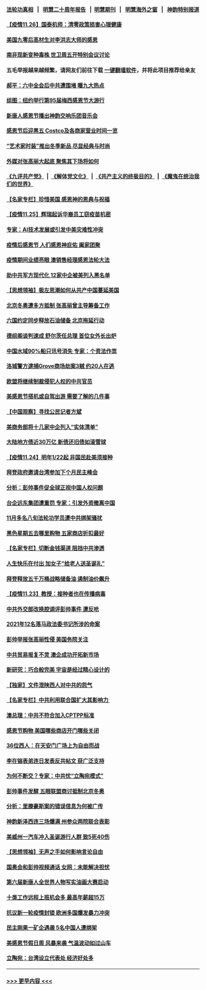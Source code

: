 #### [法轮功真相](https://github.com/gfw-breaker/truth/blob/master/README.md?t=0) &nbsp;&nbsp;|&nbsp;&nbsp; [明慧二十周年报告](https://github.com/gfw-breaker/mh-reports/blob/master/README.md?t=0) &nbsp;&nbsp;|&nbsp;&nbsp;[明慧期刊](https://github.com/gfw-breaker/mh-qikan) &nbsp;&nbsp;|&nbsp;&nbsp; [明慧海外之窗](https://github.com/gfw-breaker/mh-news/blob/master/README.md?t=0) &nbsp;&nbsp;|&nbsp;&nbsp; [神韵特别报道](https://github.com/gfw-breaker/mh-news/blob/master/shenyun.md?t=0)
#### [【疫情11.26】国泰机师：清零政策损害心理健康](../pages/nf4514/n13400011.md?t=11262050) 
#### [美国九零后高材生对李洪志大师的感恩](../pages/nf4514/n13398997.md?t=11262050) 
#### [南非现新变种毒株 世卫周五开特别会议讨论](../pages/nf4514/n13398945.md?t=11262050) 
#### 五毛举报越来越频繁，请网友们前往下载 [一键翻墙软件](https://github.com/gfw-breaker/ssr-accounts)，并将此项目推荐给亲友
#### [郝平：六中全会后中共遭围堵 曝九大热点](../pages/nf4514/n13398733.md?t=11262050) 
#### [组图：纽约举行第95届梅西感恩节大游行](../pages/nf4514/n13398798.md?t=11262050) 
#### [新唐人感恩节播出神韵交响乐团音乐会](../pages/nf4514/n13388305.md?t=11262050) 
#### [感恩节后迎黑五 Costco及各商家营业时间一览](../pages/nf4514/n13398612.md?t=11262050) 
#### [“艺术家时装”推出冬季新品  尽显经典与时尚](../pages/nf4514/n13396993.md?t=11262050) 
#### [外媒对张高丽大起底 聚焦其下场将如何](../pages/nf4514/n13398359.md?t=11262050) 
#### [《九评共产党》](https://github.com/begood0513/9ping.md/blob/master/README.md) &nbsp;|&nbsp; [《解体党文化》](../../../../jtdwh.md/blob/master/README.md)  &nbsp;|&nbsp; [《共产主义的终极目的》](../../../../gczydzjmd.md/blob/master/README.md) &nbsp;|&nbsp; [《魔鬼在统治我们的世界》](../../../../mgztzwmdsj.md/blob/master/README.md) 
#### [【名家专栏】珍惜美国 感恩神的恩典与祝福](../pages/nf4514/n13398013.md?t=11262050) 
#### [【疫情11.25】辉瑞起诉华裔员工窃疫苗机密](../pages/nf4514/n13397608.md?t=11262050) 
#### [专家：AI技术发展或引发中美灾难性冲突](../pages/nf4514/n13397219.md?t=11262050) 
#### [疫情后感恩节 人们感恩神庇佑 阖家团聚](../pages/nf4514/n13396652.md?t=11262050) 
#### [疫情期间业绩亮眼 澳销售经理感恩法轮大法](../pages/nf4514/n13394967.md?t=11262050) 
#### [助中共军方现代化 12家中企被美列入黑名单](../pages/nf4514/n13396836.md?t=11262050) 
#### [【思想领袖】极左思潮如何从共产中国蔓延美国](../pages/nf4514/n13367534.md?t=11262050) 
#### [北京冬奥遭多方抵制 张高丽曾主导筹备工作](../pages/nf4514/n13396462.md?t=11262050) 
#### [六国约定同步释放石油储备 北京拖延行动](../pages/nf4514/n13396465.md?t=11262050) 
#### [德组阁谈判速成 舒尔茨任总理 首位女外长出炉](../pages/nf4514/n13396391.md?t=11262050) 
#### [中国水域90%船只讯号消失 专家：个资法作祟](../pages/nf4514/n13396309.md?t=11262050) 
#### [洛城警方逮捕Grove商场劫案3贼 约20人在逃](../pages/nf4514/n13394633.md?t=11262050) 
#### [欧盟将继续制裁侵犯人权的中共官员](../pages/nf4514/n13396009.md?t=11262050) 
#### [美感恩节搭机或自驾出游 需要了解的几件事](../pages/nf4514/n13396199.md?t=11262050) 
#### [【中国观察】寻找公民记者方斌](../pages/nf4514/n13396084.md?t=11262050) 
#### [美商务部将十几家中企列入“实体清单”](../pages/nf4514/n13396122.md?t=11262050) 
#### [大陆地方债近30万亿 新债还旧债如滚雪球](../pages/nf4514/n13395519.md?t=11262050) 
#### [【疫情11.24】明年1/22起 非国民赴美须接种](../pages/nf4514/n13395373.md?t=11262050) 
#### [拜登政府邀请台湾参加下个月民主峰会](../pages/nf4514/n13395032.md?t=11262050) 
#### [分析：彭帅事件促全球正视中国人权问题](../pages/nf4514/n13394767.md?t=11262050) 
#### [台企远东集团遭重罚 专家：引发外资撤离中国](../pages/nf4514/n13393811.md?t=11262050) 
#### [11月多名八旬法轮功学员遭中共绑架骚扰](../pages/nf4514/n13393861.md?t=11262050) 
#### [黑色星期五去哪里购物 五家商店折扣最好](../pages/nf4514/n13393941.md?t=11262050) 
#### [【名家专栏】切断金钱渠道 阻挡中共渗透](../pages/nf4514/n13392322.md?t=11262050) 
#### [人生快乐在付出 加女子“给老人送圣诞礼”](../pages/nf4514/n13394003.md?t=11262050) 
#### [拜登释放五千万桶战略储备油 遏制油价飙升](../pages/nf4514/n13393526.md?t=11262050) 
#### [【疫情11.23】教授：接种者也在传播病毒](../pages/nf4514/n13393299.md?t=11262050) 
#### [中共外交部改换腔调评彭帅事件 遭反呛](../pages/nf4514/n13393549.md?t=11262050) 
#### [2021年12名落马政法委书记所涉的命案](../pages/nf4514/n13391122.md?t=11262050) 
#### [彭帅举报张高丽性侵 美国务院关注](../pages/nf4514/n13393116.md?t=11262050) 
#### [中共贸易报复不灵 澳企成功开拓新市场](../pages/nf4514/n13392631.md?t=11262050) 
#### [新研究：巧合般完美 宇宙是经过精心设计的](../pages/nf4514/n13392281.md?t=11262050) 
#### [【独家】文件泄陕西人对中共的怨气](../pages/nf4514/n13387968.md?t=11262050) 
#### [【名家专栏】中共利用联合国扩大其影响力 ](../pages/nf4514/n13389250.md?t=11262050) 
#### [澳总理：中共不符合加入CPTPP标准](../pages/nf4514/n13392114.md?t=11262050) 
#### [感恩节购物 美国哪些商店开门哪些关闭](../pages/nf4514/n13392109.md?t=11262050) 
#### [36位西人：在天安门广场上为自由而战](../pages/nf4514/n13390029.md?t=11262050) 
#### [李在镕表弟连日发表反共帖文 获广泛支持](../pages/nf4514/n13391810.md?t=11262050) 
#### [为何不断交？专家：中共忧“立陶宛模式”](../pages/nf4514/n13391448.md?t=11262050) 
#### [彭帅事件发酵 五眼联盟商讨抵制北京冬奥](../pages/nf4514/n13391020.md?t=11262050) 
#### [分析：里滕豪斯案的错误信息为何被广传](../pages/nf4514/n13390830.md?t=11262050) 
#### [神韵新泽西连三场爆满 州参众两院联合表彰](../pages/nf4514/n13390510.md?t=11262050) 
#### [美威州一汽车冲入圣诞游行人群 致5死40伤](../pages/nf4514/n13390225.md?t=11262050) 
#### [【思想领袖】无声之手如何影响言论自由](../pages/nf4514/n13362266.md?t=11262050) 
#### [国奥会和彭帅视频通话 女网：未能解决担忧](../pages/nf4514/n13389812.md?t=11262050) 
#### [第六届新唐人全世界人物写实油画大赛启动](../pages/nf4514/n13389884.md?t=11262050) 
#### [十类工作远程上班机会多 最高年薪超15万](../pages/nf4514/n13388185.md?t=11262050) 
#### [抗议新一轮疫情封锁 欧洲多国爆发暴力冲突](../pages/nf4514/n13389573.md?t=11262050) 
#### [民主刚果一矿企遇袭 5名中国人遭绑架](../pages/nf4514/n13389794.md?t=11262050) 
#### [美感恩节假日周 风暴来袭 气温波动如过山车](../pages/nf4514/n13389569.md?t=11262050) 
#### [立陶宛：台湾设立代表处 经济好处多](../pages/nf4514/n13389297.md?t=11262050) 

----
#### [ >>> 更早内容 <<< ](../indexes/nf4514-earlier.md)
